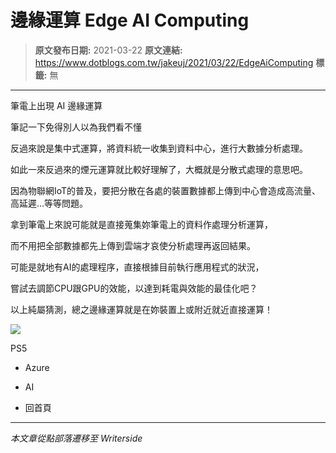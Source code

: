 # 邊緣運算 Edge AI Computing

> **原文發布日期:** 2021-03-22
> **原文連結:** https://www.dotblogs.com.tw/jakeuj/2021/03/22/EdgeAiComputing
> **標籤:** 無

---

筆電上出現 AI 邊緣運算

筆記一下免得別人以為我們看不懂

反過來說是集中式運算，將資料統一收集到資料中心，進行大數據分析處理。

如此一來反過來的煙元運算就比較好理解了，大概就是分散式處理的意思吧。

因為物聯網IoT的普及，要把分散在各處的裝置數據都上傳到中心會造成高流量、高延遲…等等問題。

拿到筆電上來說可能就是直接蒐集妳筆電上的資料作處理分析運算，

而不用把全部數據都先上傳到雲端才哀使分析處理再返回結果。

可能是就地有AI的處理程序，直接根據目前執行應用程式的狀況，

嘗試去調節CPU跟GPU的效能，以達到耗電與效能的最佳化吧？

以上純屬猜測，總之邊緣運算就是在妳裝置上或附近就近直接運算！

![](https://card.psnprofiles.com/1/jakeuj.png)

PS5

* Azure
* AI

* 回首頁

---

*本文章從點部落遷移至 Writerside*
